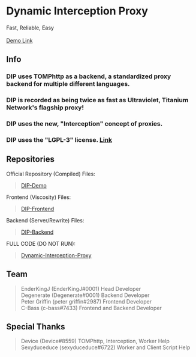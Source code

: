 <h3><h1>Dynamic Interception Proxy<br></h1>Fast, Reliable, Easy</h3>
<br><br>
<a href="https://dipsw.dev">Demo Link</a>

## Info

### DIP uses TOMPhttp as a backend, a standardized proxy backend for multiple different languages.
### DIP is recorded as being twice as fast as Ultraviolet, Titanium Network's flagship proxy!
### DIP uses the new, "Interception" concept of proxies.
### DIP uses the "LGPL-3" license. [Link](https://github.com/Dynamic-Interception-Proxy/DIP-Demo/blob/main/LICENSE.md)

## Repositories

Official Repository (Compiled) Files:
> [DIP-Demo](https://github.com/dynamic-interception-proxy/dip-demo)

Frontend (Viscosity) Files:
> [DIP-Frontend](https://github.com/dynamic-interception-proxy/dip-frontend)

Backend (Server/Rewrite) Files:
> [DIP-Backend](https://github.com/dynamic-interception-proxy/dip-backend)

FULL CODE (DO NOT RUN):
> [Dynamic-Interception-Proxy](https://github.com/dynamic-interception-proxy/dynamic-interception-proxy)

## Team
> EnderKingJ (EnderKingJ#0001) Head Developer<br>
> Degenerate (Degenerate#0001) Backend Developer<br>
> Peter Griffin (peter griffin#2987) Frontend Developer<br>
> C-Bass (c-bass#7433) Frontend and Backend Developer<br>

## Special Thanks
> Device (Device#8559) TOMPhttp, Interception, Worker Help<br>
> Sexyduceduce (sexyduceduce#6722) Worker and Client Script Help<br>
